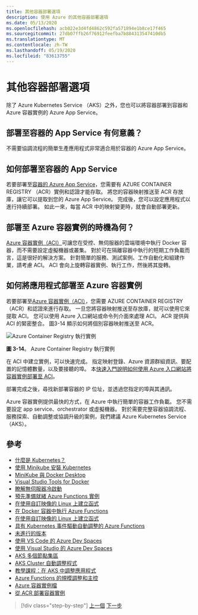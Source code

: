 ```yaml
---
title: 其他容器部署選項
description: 使用 Azure 的其他容器部署選項
ms.date: 05/13/2020
ms.openlocfilehash: acb022e3d4fd4862c592fa571894e1b8ce17f465
ms.sourcegitcommit: 27db07ffb26f76912feefba7b884313547410db5
ms.translationtype: MT
ms.contentlocale: zh-TW
ms.lasthandoff: 05/19/2020
ms.locfileid: "83613755"
---
```

# <a name="other-container-deployment-options"></a>其他容器部署選項

除了 Azure Kubernetes Service （AKS）之外，您也可以將容器部署到容器和 Azure 容器實例的 Azure App Service。

## <a name="when-does-it-make-sense-to-deploy-to-app-service-for-containers"></a>部署至容器的 App Service 有何意義？

不需要協調流程的簡單生產應用程式非常適合用於容器的 Azure App Service。

## <a name="how-to-deploy-to-app-service-for-containers"></a>如何部署至容器的 App Service

若要部署至[容器的 Azure App Service](https://azure.microsoft.com/services/app-service/containers/)，您需要有 AZURE CONTAINER REGISTRY （ACR）實例和認證才能存取。 將您的容器映射推送至 ACR 存放庫，讓它可以提取到您的 Azure App Service。 完成後，您可以設定應用程式以進行持續部署。 如此一來，每當 ACR 中的映射變更時，就會自動部署更新。

## <a name="when-does-it-make-sense-to-deploy-to-azure-container-instances"></a>部署至 Azure 容器實例的時機為何？

[Azure 容器實例（ACI）](https://azure.microsoft.com/services/container-instances/)可讓您在受控、無伺服器的雲端環境中執行 Docker 容器，而不需要設定虛擬機器或叢集。 對於可在隔離容器中執行的短期工作負載而言，這是很好的解決方案。 針對簡單的服務、測試案例、工作自動化和組建作業，請考慮 ACI。 ACI 會向上旋轉容器實例、執行工作，然後將其旋轉。

## <a name="how-to-deploy-an-app-to-azure-container-instances"></a>如何將應用程式部署至 Azure 容器實例

若要部署至[Azure 容器實例（ACI）](https://docs.microsoft.com/azure/container-instances/)，您需要 AZURE CONTAINER REGISTRY （ACR）和認證來進行存取。 一旦您將容器映射推送至存放庫，就可以使用它來提取 ACI。 您可以使用 Azure 入口網站或命令列介面來處理 ACI。 ACR 提供與 ACI 的緊密整合。 圖3-14 顯示如何將個別容器映射推送至 ACR。

![Azure Container Registry 執行實例](./media/acr-runinstance-contextmenu.png)

**圖 3-14**。 Azure Container Registry 執行實例

在 ACI 中建立實例，可以快速完成。 指定映射登錄、Azure 資源群組資訊、要配置的記憶體數量，以及要接聽的埠。 本[快速入門說明如何使用 Azure 入口網站將容器實例部署至 ACI](https://docs.microsoft.com/azure/container-instances/container-instances-quickstart-portal)。

部署完成之後，尋找新部署容器的 IP 位址，並透過您指定的埠與其通訊。

Azure 容器實例提供最快的方式，在 Azure 中執行簡單的容器工作負載。 您不需要設定 app service、orchestrator 或虛擬機器。 對於需要完整容器協調流程、服務探索、自動調整或協調升級的案例，我們建議 Azure Kubernetes Service （AKS）。

## <a name="references"></a>參考

- [什麼是 Kubernetes？](https://blog.newrelic.com/engineering/what-is-kubernetes/)
- [使用 Minikube 安裝 Kubernetes](https://kubernetes.io/docs/setup/learning-environment/minikube/)
- [MiniKube 與 Docker Desktop](https://medium.com/containers-101/local-kubernetes-for-windows-minikube-vs-docker-desktop-25a1c6d3b766)
- [Visual Studio Tools for Docker](https://docs.microsoft.com/dotnet/standard/containerized-lifecycle-architecture/design-develop-containerized-apps/visual-studio-tools-for-docker)
- [瞭解無伺服器冷啟動](https://azure.microsoft.com/blog/understanding-serverless-cold-start/)
- [預先準備就緒 Azure Functions 實例](https://docs.microsoft.com/azure/azure-functions/functions-premium-plan#pre-warmed-instances)
- [在使用自訂映像的 Linux 上建立函式](https://docs.microsoft.com/azure/azure-functions/functions-create-function-linux-custom-image)
- [在 Docker 容器中執行 Azure Functions](https://markheath.net/post/azure-functions-docker)
- [在使用自訂映像的 Linux 上建立函式](https://docs.microsoft.com/azure/azure-functions/functions-create-function-linux-custom-image)
- [具有 Kubernetes 事件驅動自動調整的 Azure Functions](https://docs.microsoft.com/azure/azure-functions/functions-kubernetes-keda)
- [未進行的版本](https://martinfowler.com/bliki/CanaryRelease.html)
- [使用 VS Code 的 Azure Dev Spaces](https://docs.microsoft.com/azure/dev-spaces/quickstart-netcore)
- [使用 Visual Studio 的 Azure Dev Spaces](https://docs.microsoft.com/azure/dev-spaces/quickstart-netcore-visualstudio)
- [AKS 多個節點集區](https://docs.microsoft.com/azure/aks/use-multiple-node-pools)
- [AKS Cluster 自動調整程式](https://docs.microsoft.com/azure/aks/cluster-autoscaler)
- [教學課程：在 AKS 中調整應用程式](https://docs.microsoft.com/azure/aks/tutorial-kubernetes-scale)
- [Azure Functions 的規模調整和主控](https://docs.microsoft.com/azure/azure-functions/functions-scale)
- [Azure 容器實例檔](https://docs.microsoft.com/azure/container-instances/)
- [從 ACR 部署容器實例](https://docs.microsoft.com/azure/container-instances/container-instances-using-azure-container-registry#deploy-with-azure-portal)

>[!div class="step-by-step"]
>[上一個](scale-containers-serverless.md) 
>[下一步](communication-patterns.md)
